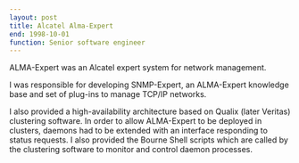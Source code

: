 ```yaml
---
layout: post
title: Alcatel Alma-Expert
end: 1998-10-01
function: Senior software engineer
---
```


ALMA-Expert was an Alcatel expert system for network management.

I was responsible for developing SNMP-Expert, an ALMA-Expert knowledge base and set of plug-ins to manage TCP/IP networks.

I also provided a high-availability architecture based on Qualix (later Veritas) clustering software. In order to allow ALMA-Expert to be deployed in clusters, daemons had to be extended with an interface responding to status requests. I also provided the Bourne Shell scripts which are called by the clustering software to monitor and control daemon processes.
